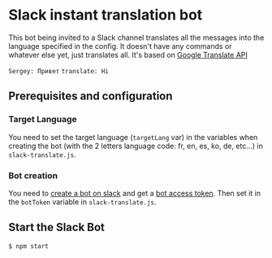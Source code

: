 # Slack instant translation bot

This bot being invited to a Slack channel translates all the messages into the language specified in the config. It doesn't have any commands or whatever else yet, just translates all.
It's based on [Google Translate API](https://www.npmjs.com/package/google-translate-api)

```Sergey: Привет```
```translate: Hi```


## Prerequisites and configuration

### Target Language

You need to set the target language (`targetLang` var) in the variables when creating the bot (with the 2 letters language code: fr, en, es, ko, de, etc...) in `slack-translate.js`.

### Bot creation

You need to [create a bot on slack](https://my.slack.com/services/new/bot) and get a [bot access token](https://api.slack.com/tokens).
Then set it in the `botToken` variable in `slack-translate.js`.

## Start the Slack Bot

```shell
$ npm start
```
